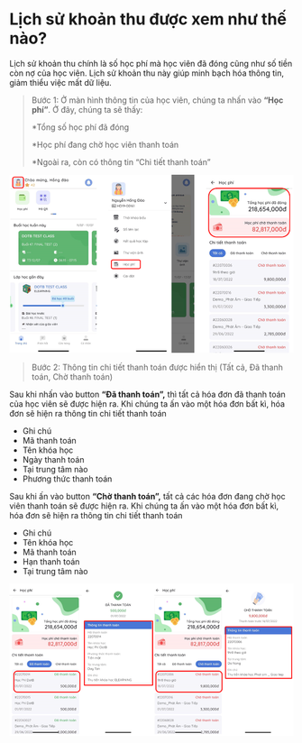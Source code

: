 # Lịch sử khoản thu được xem như thế nào?

Lịch sử khoản thu chính là số học phí mà học viên đã đóng cũng như số tiền còn nợ của học viên. Lịch sử khoản thu này giúp minh bạch hóa thông tin, giảm thiểu việc mất dữ liệu.

> Bước 1: Ở màn hình thông tin của học viên, chúng ta nhấn vào **“Học phí”**. Ở đây, chúng ta sẽ thấy:
>
> &#x20;           \*Tổng số học phí đã đóng
>
> &#x20;           \*Học phí đang chờ học viên thanh toán
>
> &#x20;           \*Ngoài ra, còn có thông tin “Chi tiết thanh toán”

![](<../../.gitbook/assets/image (122).png>)

> Bước 2: Thông tin chi tiết thanh toán được hiển thị (Tất cả, Đã thanh toán, Chờ thanh toán)

Sau khi nhấn vào button **“Đã thanh toán”,** thì tất cả hóa đơn đã thanh toán của học viên sẽ được hiện ra. Khi chúng ta ấn vào một hóa đơn bất kì, hóa đơn sẽ hiện ra thông tin chi tiết thanh toán

* Ghi chú
* Mã thanh toán&#x20;
* Tên khóa học
* Ngày thanh toán
* Tại trung tâm nào
* Phương thức thanh toán

Sau khi ấn vào button **“Chờ thanh toán”,** tất cả các hóa đơn đang chờ học viên thanh toán sẽ được hiện ra. Khi chúng ta ấn vào một hóa đơn bất kì, hóa đơn sẽ hiện ra thông tin chi tiết thanh toán

* Ghi chú
* Tên khóa học
* Mã thanh toán&#x20;
* Hạn thanh toán
* Tại trung tâm nào

![](<../../.gitbook/assets/image (123).png>)
